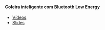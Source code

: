 #### Coleira inteligente com Bluetooth Low Energy
* [Vídeos](https://drive.google.com/drive/folders/1H6ebWLnJd6leox7AlpOf52Gx1zciQk-j?usp=sharing)
* [Slides](https://docs.google.com/presentation/d/1LXmt2cqzdSEYSe5kiE7CTHmYfTCaHt1-dbXCQdyVNHU/edit#slide=id.p)
